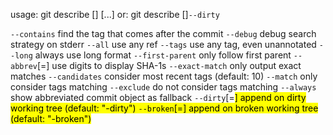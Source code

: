 usage: git describe [<options>] [<commit-ish>...]
   or: git describe [<options>]`--dirty`

   `--contains`            find the tag that comes after the commit
   `--debug`               debug search strategy on stderr
   `--all`                 use any ref
   `--tags`                use any tag, even unannotated
   `--long`                always use long format
   `--first-parent`        only follow first parent
   `--abbrev`[=<n>]        use <n> digits to display SHA-1s
   `--exact-match`         only output exact matches
   `--candidates` <n>      consider <n> most recent tags (default: 10)
   `--match` <pattern>     only consider tags matching <pattern>
   `--exclude` <pattern>   do not consider tags matching <pattern>
   `--always`              show abbreviated commit object as fallback
   `--dirty`[=<mark>]      append <mark> on dirty working tree (default: "-dirty")
   `--broken`[=<mark>]     append <mark> on broken working tree (default: "-broken")

